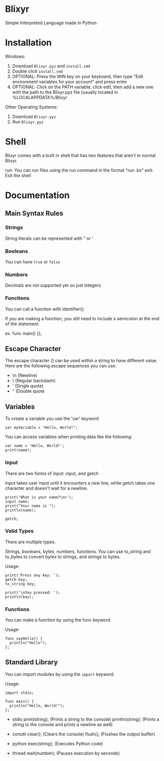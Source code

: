 # Blixyr
Simple Interpreted Language made in Python

# Installation
Windows:
1. Download ```Blixyr.pyz``` and ```install.cmd```
2. Double click ```install.cmd```
3. OPTIONAL: Press the WIN key on your keyboard, then type "Edit environment variables for your account" and press enter
4. OPTIONAL: Click on the PATH variable, click edit, then add a new one with the path to the Blixyr.pyz file (usually located in %LOCALAPPDATA%/Blixyr

Other Operating Systems:
1. Download ```Blixyr.pyz```
2. Run ```Blixyr.pyz```

# Shell
Blixyr comes with a built in shell that has two features that aren't in normal Blixyr.

run: You can run files using the run command in the format "run <filename>.bx"
exit: Exit the shell

# Documentation
## Main Syntax Rules
### Strings
String literals can be represented with " or '

### Booleans
You can have ```true``` or ```false```

### Numbers
Decimals are not supported yet so just integers

### Functions
You can call a function with identifier();

If you are making a function, you still need to include a semicolon at the end of the statement.

ex. func main() {};

## Escape Character
The escape character (\) can be used within a string to have different value.  Here are the following escape sequences you can use:
- \n (Newline)
- \\ (Regular backslash)
- \' (Single quote)
- \" (Double quote

## Variables
To create a variable you use the 'var' keyword
```
var myVariable = "Hello, World!";
```

You can access variables when printing data like the following:
```
var name = 'Hello, World!';
print(name);
```

### Input
There are two forms of input: input, and getch

Input takes user input until it encounters a new line, while getch takes one character and doesn't wait for a newline.
```
print('What is your name?\n>');
input name;
print("Your name is ");
println(name);

getch;
```

### Valid Types
There are multiple types.

Strings, booleans, bytes, numbers, functions.  You can use to_string and to_bytes to convert bytes to strings, and strings to bytes.

Usage:
```
print('Press any key: ');
getch key;
to_string key;

print('\nYou pressed: ');
println(key);
```

### Functions
You can make a function by using the func keyword.

Usage:
```
func sayHello() {
  println("Hello");
};
```

## Standard Library
You can import modules by using the ```import``` keyword.

Usage:
```
import stdio;

func main() {
  println("Hello, World!");
};
```

- stdio
  print(string); (Prints a string to the console)
  println(string); (Prints a string to the console and prints a newline as well)

- conutil
  clear(); (Clears the console)
  flush(); (Flushes the output buffer)

- python
  exec(string); (Executes Python code)

- thread
  wait(number); (Pauses execution by seconds)
